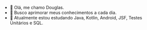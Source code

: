 - 👋 Olá, me chamo Douglas.
- 👀 Busco aprimorar meus conhecimentos a cada dia.
- 🌱 Atualmente estou estudando Java, Kotlin, Android, JSF, Testes Unitários e SQL.

<!---
Douglas-TI/Douglas-TI is a ✨ special ✨ repository because its `README.md` (this file) appears on your GitHub profile.
You can click the Preview link to take a look at your changes.
--->
